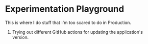 # Experimentation Playground
This is where I do stuff that I'm too scared to do in Production.

1. Trying out different GitHub actions for updating the application's version.
